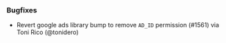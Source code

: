 ### Bugfixes
* Revert google ads library bump to remove `AD_ID` permission (#1561) via Toni Rico (@tonidero)
